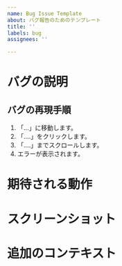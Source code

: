 ```yaml
---
name: Bug Issue Template
about: バグ報告のためのテンプレート
title: ''
labels: bug
assignees: ''

---
```


# バグの説明
<!-- バグの内容を簡潔に説明してください。-->

## バグの再現手順
<!-- バグの再現手順を説明してください。-->
1. 「...」に移動します。
2. 「....」をクリックします。
3. 「....」までスクロールします。
4. エラーが表示されます。

# 期待される動作
<!-- 期待していた動作を簡潔に説明してください。-->

# スクリーンショット
<!-- 該当する場合は、問題を説明するためのスクリーンショットを追加してください。-->

# 追加のコンテキスト
<!-- 問題に関するその他の情報をここに追加してください。-->
